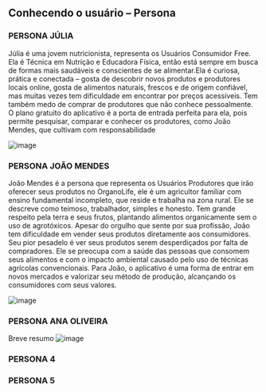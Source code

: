 ## Conhecendo o usuário – Persona

### PERSONA JÚLIA
Júlia é uma jovem nutricionista, representa os Usuários Consumidor Free. Ela é Técnica em Nutrição e Educadora Física, então está sempre em busca de formas mais saudáveis e conscientes de se alimentar.Ela é curiosa, prática e conectada – gosta de descobrir novos produtos e produtores locais online, gosta de alimentos naturais, frescos e de origem confiável, mas muitas vezes tem dificuldade em encontrar por preços acessíveis. Tem também medo de comprar de produtores que não conhece pessoalmente.
O plano gratuito do aplicativo é a porta de entrada perfeita para ela, pois permite pesquisar, comparar e conhecer os produtores, como João Mendes, que cultivam com responsabilidade


![image](https://github.com/user-attachments/assets/9a32335c-9e52-4e7d-aa8c-747907257621)


### PERSONA JOÃO MENDES
João Mendes é a persona que representa os Usuários Produtores que irão oferecer seus produtos no OrganoLife, ele é um agricultor familiar com ensino fundamental incompleto, que reside e trabalha na zona rural. Ele se descreve como teimoso, trabalhador, simples e honesto. Tem grande respeito pela terra e seus frutos, plantando alimentos organicamente sem o uso de agrotóxicos.
Apesar do orgulho que sente por sua profissão, João tem dificuldade em vender seus produtos diretamente aos consumidores. Seu pior pesadelo é ver seus produtos serem desperdiçados por falta de compradores. Ele se preocupa com a saúde das pessoas que consomem seus alimentos e com o impacto ambiental causado pelo uso de técnicas agrícolas convencionais. 
Para João, o aplicativo é uma forma de entrar em novos mercados e valorizar seu método de produção, alcançando os consumidores com seus valores.

![image](https://github.com/user-attachments/assets/36786032-d13f-4cb3-97e6-006bb94fce92)

### PERSONA ANA OLIVEIRA
Breve resumo
![image](https://github.com/user-attachments/assets/cea0135b-3827-4f2d-9da5-1fb50dd914f0)

### PERSONA 4

### PERSONA 5

